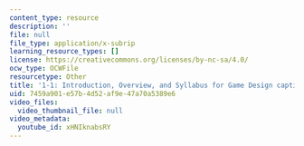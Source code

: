 ```yaml
---
content_type: resource
description: ''
file: null
file_type: application/x-subrip
learning_resource_types: []
license: https://creativecommons.org/licenses/by-nc-sa/4.0/
ocw_type: OCWFile
resourcetype: Other
title: '1-1: Introduction, Overview, and Syllabus for Game Design captions'
uid: 7459a901-e57b-4d52-af9e-47a70a5389e6
video_files:
  video_thumbnail_file: null
video_metadata:
  youtube_id: xHNIknabsRY
---
```

